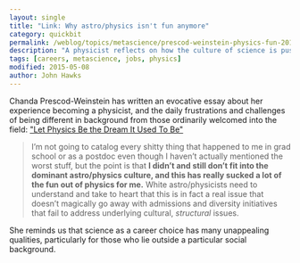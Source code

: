 ```yaml
---
layout: single
title: "Link: Why astro/physics isn't fun anymore"
category: quickbit
permalink: /weblog/topics/metascience/prescod-weinstein-physics-fun-2015.html
description: "A physicist reflects on how the culture of science is pushing her out of her chosen field."
tags: [careers, metascience, jobs, physics]
modified: 2015-05-08
author: John Hawks
---
```


Chanda Prescod-Weinstein has written an evocative essay about her experience becoming a physicist, and the daily frustrations and challenges of being different in background from those ordinarily welcomed into the field:
<a href="https://medium.com/@chanda/let-astro-physics-be-the-dream-it-used-to-be-d4fb44268a8d">"Let Physics Be the Dream It Used To Be"</a>

<blockquote>I’m not going to catalog every shitty thing that happened to me in grad school or as a postdoc even though I haven’t actually mentioned the worst stuff, but the point is that <strong>I didn’t and still don’t fit into the dominant astro/physics culture, and this has really sucked a lot of the fun out of physics for me.</strong> White astro/physicists need to understand and take to heart that this is in fact a real issue that doesn’t magically go away with admissions and diversity initiatives that fail to address underlying cultural, <em>structural</em> issues.</blockquote>

She reminds us that science as a career choice has many unappealing qualities, particularly for those who lie outside a particular social background. 
